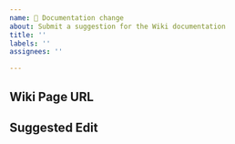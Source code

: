 ```yaml
---
name: 📑 Documentation change
about: Submit a suggestion for the Wiki documentation
title: ''
labels: ''
assignees: ''

---
```


## Wiki Page URL
<!-- e.g. https://github.com/pirate/ArchiveBox/wiki/Configuration#use_color -->


## Suggested Edit
<!-- e.g. Please add more example usages, or please fix `xyz` typo to be `abc`. -->

